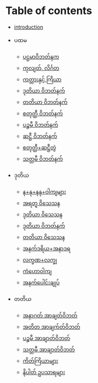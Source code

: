 # Table of contents

* [introduction](introduction.md)
* ပထမ
	* [ပဌမာဝိဘတ်နက](pathama/1.pathamavipatti.md)
	* [ကုလျတ်, လိင်္ဂတ](pathama/2.kulyata_lingata.md)
	* [ကတ္တားနှင့် ကြိယာ](pathama/3.katta_va_kyiya.md)
	* [ဒုတိယာ ဝိဘတ်နက်](pathama/4.dutiya_vipatti.md)
	* [တတိယာ ဝိဘတ်နက်](pathama/5.tatiya_vibhatti.md)
	* [စတုတ္ထီ ဝိဘတ်နက်](pathama/6.catutthi_vibhatti.md)
	* [ပဉ္စမီ ဝိဘတ်နက်](pathama/7.pancami_vibhatti.md)
	* [ဆဋ္ဌီ ဝိဘတ်နက်](pathama/8.chatthi_vibhatti.md)
	* [စတုတ္ထီ+ဆဋ္ဌီတွဲ](pathama/9.catutthi_chatthitve.md)
	* [သတ္တမီ ဝိဘတ်နက်](pathama/10.sattami_vibhatti.md)


* ဒုတိယ
   *  [န+နု+နနု+ဝါကျများ](dutiya/1.na_nu_nanu_vakya.md)
   *  [အရတူ ဝိသေသန](dutiya/2.aratu_visesana.md)
   *  [ဒုတိယာ ဝိသေသန](dutiya/3.tutiya_visesana.md)
   *  [ဒုတိယာ ဝိဘတ်နက်](dutiya/4.tutiya_vibhanka.md)
   *  [တတိယာ ဝိသေသန](dutiya/5.tatiya_visesana.md)
   *  [အနက်ဒရိယ+အနာဒရ](dutiya/6.ankadariya_tnkadara.md)
   *  [လက္ခဏ+လက္ချ](dutiya/7.lakkhana_lakkhaya.md)
   *  [ကံဟောဝါကျ](dutiya/8.kanhovakya.md)
   *  [အနက်ပေါင်းချုပ်](dutiya/9.tnkapaonkhuo.md)

* တတိယ
   *  [အနာဂတ် အာချတ်ဝိဘတ်](tatiya/1.ankagda_acytavibhta.md)
   *  [အတိတ အာချက်တ်ဝိဘတ်](tatiya/2.atita.md)
   *  [ပဉ္စမီ အာချာတ်ဝိဘတ်](tatiya/3.pancami.md)
   *  [သတ္တမီ အာချာတ်ဝိဘတ်](tatiya/4.sattami.md)
   *  [ကိတ်ကြိယာများ](tatiya/5.ktikyi.md)
   *  [နိပါတ် ဥပသာရများ](tatiya/6.nipta.md)